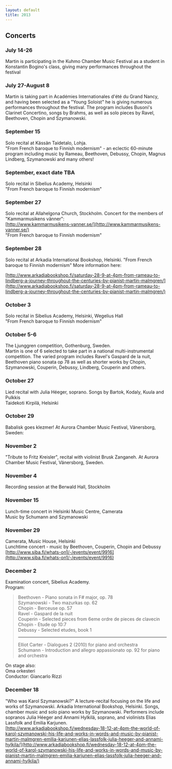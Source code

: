 ```yaml
---
layout: default
title: 2013
---
```



 
## Concerts
 
### July 14-26
Martin is participating in the Kuhmo Chamber Music Festival as a student in Konstantin Bogino's class, giving many performances throughout the festival
 
### July 27-August 8
Martin is taking part in Académies Internationales d'été du Grand Nancy, and having been selected as a "Young Soloist" he is giving numerous performances throughout the festival. The program includes Busoni's Clarinet Concertino, songs by Brahms, as well as solo pieces by Ravel, Beethoven, Chopin and Szymanowski.
 
 
### September 15
Solo recital at Kässän Taidetalo, Lohja.   
"From French baroque to Finnish modernism" - an eclectic 60-minute program including music by Rameau, Beethoven, Debussy, Chopin, Magnus Lindberg, Szymanowski and many others!
 
### September, exact date TBA
Solo recital in Sibelius Academy, Helsinki  
"From French baroque to Finnish modernism"
 
 
### September 27
Solo recital at Allahelgona Church, Stockholm. Concert for the members of "Kammarmusikens vänner":  
[http://www.kammarmusikens-vanner.se/](http://www.kammarmusikens-vanner.se/)  
"From French baroque to Finnish modernism"
 
### September 28
Solo recital at Arkadia International Bookshop, Helsinki. "From French baroque to Finnish modernism" More information here:

[http://www.arkadiabookshop.fi/saturday-28-9-at-4pm-from-rameau-to-lindberg-a-journey-throughout-the-centuries-by-pianist-martin-malmgren/](http://www.arkadiabookshop.fi/saturday-28-9-at-4pm-from-rameau-to-lindberg-a-journey-throughout-the-centuries-by-pianist-martin-malmgren/)
 
 
### October 3
Solo recital in Sibelius Academy, Helsinki, Wegelius Hall  
"From French baroque to Finnish modernism"
 
 
### October 5-6
The Ljunggren competition, Gothenburg, Sweden.  
Martin is one of 6 selected to take part in a national multi-instrumental competition. The varied program includes Ravel's Gaspard de la nuit, Beethoven piano sonata op 78 as well as shorter works by Chopin, Szymanowski, Couperin, Debussy, Lindberg, Couperin and others.   

<!-- länken funkar inte
More info: [http://www.hsm.gu.se/Samverkan/ljunggrenska-tavlingen/semifinal_2013/](http://www.hsm.gu.se/Samverkan/ljunggrenska-tavlingen/semifinal_2013/)
-->
 
  
### October 27
Lied recital with Julia Héeger, soprano. Songs by Bartok, Kodaly, Kuula and Pulkkis  
Taidekoti Kirpilä, Helsinki
 
 
### October 29
Babalisk goes klezmer! At Aurora Chamber Music Festival, Vänersborg, Sweden:  

<!-- länken funkar inte
[http://www.aurorachambermusic.com/festivals/aurora-hostfestival-2013/program-biljettbokning/](http://www.aurorachambermusic.com/festivals/aurora-hostfestival-2013/program-biljettbokning/)
-->
 
 
 
### November 2
"Tribute to Fritz Kreisler", recital with violinist Brusk Zanganeh. At Aurora Chamber Music Festival, Vänersborg, Sweden.  

<!-- länken funkar inte
[http://www.aurorachambermusic.com/festivals/aurora-hostfestival-2013/program-biljettbokning/](http://www.aurorachambermusic.com/festivals/aurora-hostfestival-2013/program-biljettbokning/)
-->
 
### November 4
Recording session at the Berwald Hall, Stockholm
 
### November 15
Lunch-time concert in Helsinki Music Centre, Camerata  
Music by Schumann and Szymanowski  

<!-- länken funkar inte
[http://www.musiikkitalo.fi/web/fi/konsertit_ja_tapahtumat/-/events/viewEvent/12428](http://www.musiikkitalo.fi/web/fi/konsertit_ja_tapahtumat/-/events/viewEvent/12428)
-->
 
 
### November 29
Camerata, Music House, Helsinki  
Lunchtime concert - music by Beethoven, Couperin, Chopin and Debussy  
[http://www.siba.fi/whats-on1/-/events/event/9916](http://www.siba.fi/whats-on1/-/events/event/9916)
 
### December 2
 
Examination concert, Sibelius Academy.  
Program:
 
> Beethoven - Piano sonata in F# major, op. 78  
> Szymanowski - Two mazurkas op. 62  
> Chopin - Berceuse op. 57  
> Ravel - Gaspard de la nuit  
> Couperin - Selected pieces from 6eme ordre de pieces de clavecin  
> Chopin - Etude op 10:7  
> Debussy - Selected etudes, book 1
> ***
> Elliot Carter - Dialogues 2 (2010) for piano and orchestra  
> Schumann - Introduction and allegro appassionato op. 92 for piano and orchestra
 
On stage also:  
Oma orkesteri  
Conductor: Giancarlo Rizzi
 
 
 
### December 18
"Who was Karol Szymanowski?" A lecture-recital focusing on the life and works of Szymanowski. Arkadia International Bookshop, Helsinki. Songs, chamber music and solo piano works by Szymanowski. Performers include sopranos Julia Héeger and Annami Hylkilä, soprano, and violinists Elias Lassfolk and Emilia Karjunen.  
[http://www.arkadiabookshop.fi/wednesday-18-12-at-4pm-the-world-of-karol-szymanowski-his-life-and-works-in-words-and-music-by-pianist-martin-malmgren-emilia-karjunen-elias-lassfolk-julia-heeger-and-annami-hylkila/](http://www.arkadiabookshop.fi/wednesday-18-12-at-4pm-the-world-of-karol-szymanowski-his-life-and-works-in-words-and-music-by-pianist-martin-malmgren-emilia-karjunen-elias-lassfolk-julia-heeger-and-annami-hylkila/)

<meta itemprop="description" content="Prokofiev Piano concerto nr 5">
<span itemprop="performer" itemscope itemtype="http://schema.org/Person">
<meta itemprop="name" content="Martin Malmgren"></span>
